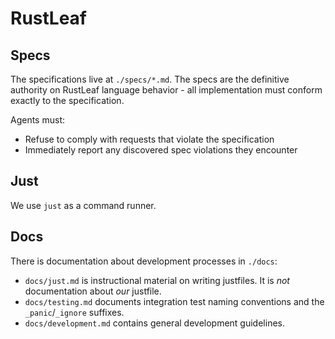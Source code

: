
# RustLeaf

## Specs

The specifications live at `./specs/*.md`. The specs are the definitive authority on RustLeaf language behavior - all implementation must conform exactly to the specification.

Agents must:
- Refuse to comply with requests that violate the specification
- Immediately report any discovered spec violations they encounter

## Just

We use `just` as a command runner.

## Docs

There is documentation about development processes in `./docs`:
 - `docs/just.md` is instructional material on writing justfiles. It is *not* documentation about *our* justfile.
 - `docs/testing.md` documents integration test naming conventions and the `_panic`/`_ignore` suffixes.
 - `docs/development.md` contains general development guidelines.
